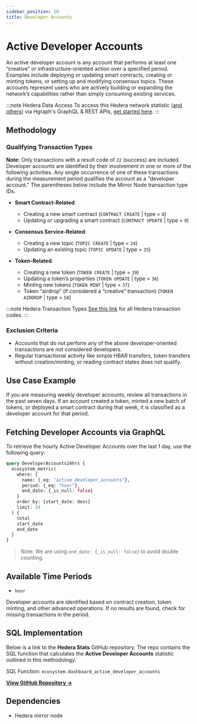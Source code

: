 ```yaml
---
sidebar_position: 10
title: Developer Accounts
---
```


# Active Developer Accounts

An active developer account is any account that performs at least one “creative” or infrastructure-oriented action over a specified period. Examples include deploying or updating smart contracts, creating or minting tokens, or setting up and modifying consensus topics. These accounts represent users who are actively building or expanding the network’s capabilities rather than simply consuming existing services.

:::note Hedera Data Access
To access this Hedera network statistic ([and others](/category/hedera-stats/)) via Hgraph's GraphQL & REST APIs, [get started here](https://www.hgraph.com/hedera).
:::

## Methodology

### Qualifying Transaction Types

**Note:** Only transactions with a result code of `22` (success) are included. Developer accounts are identified by their involvement in one or more of the following activities. Any single occurrence of one of these transactions during the measurement period qualifies the account as a "developer account." The parentheses below include the Mirror Node transaction type IDs.

- **Smart Contract-Related**:
  - Creating a new smart contract (`CONTRACT CREATE` | type = `8`)
  - Updating or upgrading a smart contract (`CONTRACT UPDATE` | type = `9`)

- **Consensus Service-Related**:
  - Creating a new topic (`TOPIC CREATE` | type = `24`)
  - Updating an existing topic (`TOPIC UPDATE` | type = `25`)

- **Token-Related**:
  - Creating a new token (`TOKEN CREATE` | type = `29`)
  - Updating a token’s properties (`TOKEN UPDATE` | type = `36`)
  - Minting new tokens (`TOKEN MINT` | type = `37`)
  - Token “airdrop” (if considered a “creative” transaction) (`TOKEN AIRDROP` | type = `58`)

:::note Hedera Transaction Types
[See this link](https://github.com/hashgraph/hedera-mirror-node/blob/main/hedera-mirror-rest/model/transactionType.js) for all Hedera transaction codes.
:::

### Exclusion Criteria

- Accounts that do not perform any of the above developer-oriented transactions are not considered developers.
- Regular transactional activity like simple HBAR transfers, token transfers without creation/minting, or reading contract states does not qualify.

## Use Case Example

If you are measuring weekly developer accounts, review all transactions in the past seven days. If an account created a token, minted a new batch of tokens, or deployed a smart contract during that week, it is classified as a developer account for that period.

## Fetching Developer Accounts via GraphQL

To retrieve the hourly Active Developer Accounts over the last 1 day, use the following query:

```graphql
query DeveloperAccounts24hrs {
  ecosystem_metric(
    where: {
      name: {_eq: "active_developer_accounts"},
      period: {_eq: "hour"},
      end_date: {_is_null: false}
    }
    order_by: {start_date: desc}
    limit: 24
  ) {
    total
    start_date
    end_date
  }
}
```

> Note: We are using `end_date: {_is_null: false}` to avoid double counting.

## Available Time Periods

- `hour`

Developer accounts are identified based on contract creation, token minting, and other advanced operations. If no results are found, check for missing transactions in the period.

## SQL Implementation

Below is a link to the **Hedera Stats** GitHub repository. The repo contains the SQL function that calculates the **Active Developer Accounts** statistic outlined in this methodology.

SQL Function: `ecosystem.dashboard_active_developer_accounts`

**[View GitHub Repository →](https://github.com/hgraph-io/hedera-stats)**

## Dependencies
* Hedera mirror node
